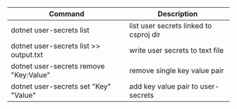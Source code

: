 | Command                                              | Description                                     |
|------------------------------------------------------|-------------------------------------------------|
| dotnet user-secrets list                             | list user secrets linked to csproj dir          |
| dotnet user-secrets list >> output.txt               | write user secrets to text file                 |
| dotnet user-secrets remove "Key:Value"               | remove single key value pair                    |
| dotnet user-secrets set "Key" "Value"                | add key value pair to user-secrets              |
